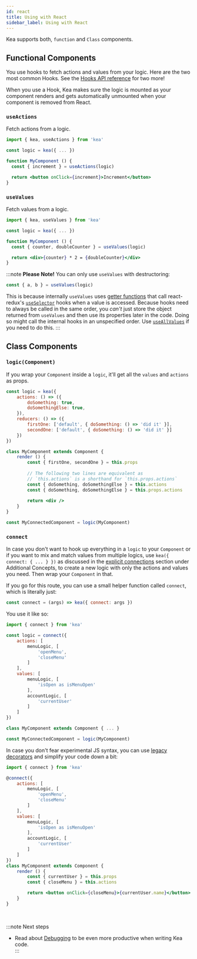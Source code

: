 ```yaml
---
id: react
title: Using with React
sidebar_label: Using with React
---
```


Kea supports both, `function` and `Class` components.

## Functional Components

You use hooks to fetch actions and values from your logic.
Here are the two most common Hooks.
See the [Hooks API reference](/docs/api/hooks) for two more!

When you use a Hook, Kea makes sure the logic is mounted as your component renders and gets
automatically unmounted when your component is removed from React.

### `useActions`

Fetch actions from a logic.
   
```jsx
import { kea, useActions } from 'kea'

const logic = kea({ ... })

function MyComponent () {
  const { increment } = useActions(logic)

  return <button onClick={increment}>Increment</button>
}
```

### `useValues`

Fetch values from a logic.

```jsx
import { kea, useValues } from 'kea'

const logic = kea({ ... })

function MyComponent () {
  const { counter, doubleCounter } = useValues(logic)

  return <div>{counter} * 2 = {doubleCounter}</div>
}
```

:::note
**Please Note!** You can only use `useValues` with destructoring:
 
```javascript
const { a, b } = useValues(logic)
```

This is because internally `useValues` uses [getter functions](https://developer.mozilla.org/en-US/docs/Web/JavaScript/Reference/Functions/get) 
that call react-redux's [`useSelector`](https://react-redux.js.org/next/api/hooks#useselector) 
hooks when a value is accessed. Because hooks need to always be called in the same order, 
you _can't_ just store the object returned from `useValues` and then use its properties later in 
the code. Doing so might call the internal hooks in an unspecified order. Use
[`useAllValues`](/docs/api/hooks#useallvalues) if you need to do this.
:::
    
## Class Components

### `logic(Component)`

If you wrap your `Component` inside a `logic`, it'll get all the `values` and `actions` as props.

```jsx
const logic = kea({
    actions: () => ({
        doSomething: true,
        doSomethingElse: true,
    }),
    reducers: () => ({
        firstOne: ['default', { doSomething: () => 'did it' }],
        secondOne: ['default', { doSomething: () => 'did it' }]
    })
})

class MyComponent extends Component {
    render () {
        const { firstOne, secondOne } = this.props
        
        // The following two lines are equivalent as
        // `this.actions` is a shorthand for `this.props.actions`
        const { doSomething, doSomethingElse } = this.actions
        const { doSomething, doSomethingElse } = this.props.actions
        
        return <div />
    }
}

const MyConnectedComponent = logic(MyComponent)
```
 
### `connect`

In case you don't want to hook up everything in a `logic` to your `Component` or if you
want to mix and match values from multiple logics, use `kea({ connect: { ... } })` as discussed in 
the [explicit connections](/docs/guide/more#explicit-connections) section under Additional Concepts, 
to create a new logic with only the actions and values you need. Then wrap your `Component` in that.

If you go for this route, you can use a small helper function called `connect`, which is literally just:

```javascript
const connect = (args) => kea({ connect: args })
``` 

You use it like so:

```jsx
import { connect } from 'kea'

const logic = connect({ 
    actions: [
        menuLogic, [
            'openMenu',
            'closeMenu'
        ]
    ],
    values: [
        menuLogic, [
            'isOpen as isMenuOpen'
        ],
        accountLogic, [
            'currentUser'
        ]
    ]
})

class MyComponent extends Component { ... }

const MyConnectedComponent = logic(MyComponent)
```

In case you don't fear experimental JS syntax, you can use [legacy decorators](https://babeljs.io/docs/en/babel-plugin-proposal-decorators#legacy)
and simplify your code down a bit:

```jsx
import { connect } from 'kea'

@connect({ 
    actions: [
        menuLogic, [
            'openMenu',
            'closeMenu'
        ]
    ],
    values: [
        menuLogic, [
            'isOpen as isMenuOpen'
        ],
        accountLogic, [
            'currentUser'
        ]
    ]
})
class MyComponent extends Component {
    render () {
        const { currentUser } = this.props
        const { closeMenu } = this.actions

        return <button onClick={closeMenu}>{currentUser.name}</button>
    }
}
```

<br />

:::note Next steps
* Read about [Debugging](/docs/guide/debugging) to be even more productive when writing Kea code.  
:::